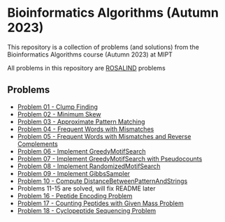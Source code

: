 # Bioinformatics Algorithms (Autumn 2023)

This repository is a collection of problems (and solutions) from the Bioinformatics Algorithms course (Autumn 2023) at MIPT

All problems in this repository are [ROSALIND](https://rosalind.info) problems

## Problems

- [Problem 01 - Clump Finding](problem-01)
- [Problem 02 - Minimum Skew](problem-02)
- [Problem 03 - Approximate Pattern Matching](problem-03)
- [Problem 04 - Frequent Words with Mismatches](problem-04)
- [Problem 05 - Frequent Words with Mismatches and Reverse Complements](problem-05)
- [Problem 06 - Implement GreedyMotifSearch](problem-06)
- [Problem 07 - Implement GreedyMotifSearch with Pseudocounts](problem-07)
- [Problem 08 - Implement RandomizedMotifSearch](problem-08)
- [Problem 09 - Implement GibbsSampler](problem-09)
- [Problem 10 - Compute DistanceBetweenPatternAndStrings](problem-10)
- Problems 11-15 are solved, will fix README later
- [Problem 16 - Peptide Encoding Problem](problem-16)
- [Problem 17 - Counting Peptides with Given Mass Problem](problem-17)
- [Problem 18 - Cyclopeptide Sequencing Problem](problem-18)
